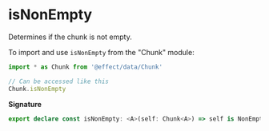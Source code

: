 # isNonEmpty

Determines if the chunk is not empty.

To import and use `isNonEmpty` from the "Chunk" module:

```ts
import * as Chunk from '@effect/data/Chunk'

// Can be accessed like this
Chunk.isNonEmpty
```

**Signature**

```ts
export declare const isNonEmpty: <A>(self: Chunk<A>) => self is NonEmptyChunk<A>
```
